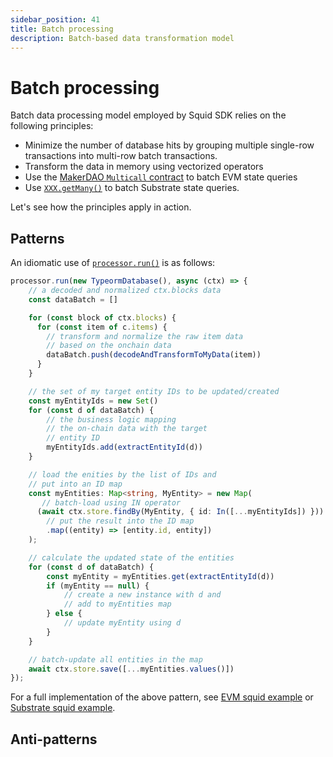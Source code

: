 ```yaml
---
sidebar_position: 41
title: Batch processing
description: Batch-based data transformation model 
---
```


# Batch processing

Batch data processing model employed by Squid SDK relies on the following principles:

- Minimize the number of database hits by grouping multiple single-row transactions into multi-row batch transactions.
- Transform the data in memory using vectorized operators
- Use the [MakerDAO `Multicall` contract](/evm-indexing/query-state) to batch EVM state queries
- Use [`XXX.getMany()`](/substrate-indexing/storage-state-calls) to batch Substrate state queries.

Let's see how the principles apply in action.

## Patterns

An idiomatic use of [`processor.run()`](/basics/squid-processor) is as follows:

```ts
processor.run(new TypeormDatabase(), async (ctx) => {
    // a decoded and normalized ctx.blocks data
    const dataBatch = []

    for (const block of ctx.blocks) {
      for (const item of c.items) {
        // transform and normalize the raw item data
        // based on the onchain data
        dataBatch.push(decodeAndTransformToMyData(item))
      }
    }

    // the set of my target entity IDs to be updated/created
    const myEntityIds = new Set()
    for (const d of dataBatch) {
        // the business logic mapping 
        // the on-chain data with the target
        // entity ID
        myEntityIds.add(extractEntityId(d))
    }

    // load the enities by the list of IDs and 
    // put into an ID map
    const myEntities: Map<string, MyEntity> = new Map(
       // batch-load using IN operator
      (await ctx.store.findBy(MyEntity, { id: In([...myEntityIds]) }))
        // put the result into the ID map
        .map((entity) => [entity.id, entity])
    );

    // calculate the updated state of the entities
    for (const d of dataBatch) {
        const myEntity = myEntities.get(extractEntityId(d))
        if (myEntity == null) {
            // create a new instance with d and
            // add to myEntities map
        } else {
            // update myEntity using d
        }
    }

    // batch-update all entities in the map
    await ctx.store.save([...myEntities.values()])
});
```

For a full implementation of the above pattern, see [EVM squid example](https://github.com/belopash/evm-logs-example/blob/master/src/processor.ts) or [Substrate squid example](https://github.com/subsquid/squid-substrate-examples/tree/master/1-events).

## Anti-patterns

